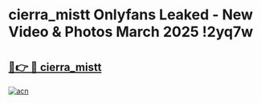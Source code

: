 # cierra_mistt Onlyfans Leaked - New Video & Photos March 2025 !2yq7w

# <h2><a href="https://skwzt0.iuczelnia.edu.pl?title=cierra_mistt&ref=2yq7w">🔗👉 🔴 cierra_mistt</a></h2>

[![acn](https://github.com/user-attachments/assets/0f9c940e-d8b0-45ae-aac7-cd30a18b3e1c)](https://skwzt0.iuczelnia.edu.pl?title=cierra_mistt&ref=2yq7w)

